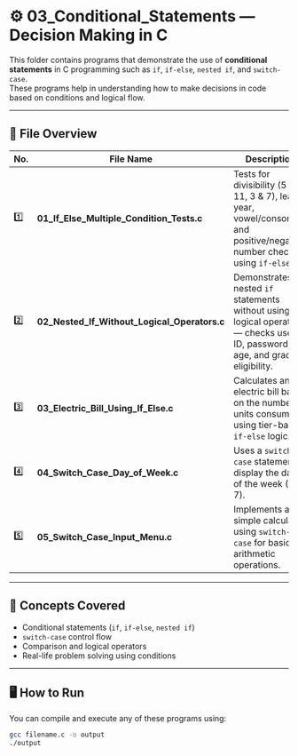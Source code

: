 # ⚙️ 03_Conditional_Statements — Decision Making in C  

This folder contains programs that demonstrate the use of **conditional statements** in C programming such as `if`, `if-else`, `nested if`, and `switch-case`.  
These programs help in understanding how to make decisions in code based on conditions and logical flow.  

---

## 📂 File Overview  

| No. | File Name | Description |
|-----|------------|--------------|
| 1️⃣ | **01_If_Else_Multiple_Condition_Tests.c** | Tests for divisibility (5 & 11, 3 & 7), leap year, vowel/consonant, and positive/negative number checks using `if-else`. |
| 2️⃣ | **02_Nested_If_Without_Logical_Operators.c** | Demonstrates nested `if` statements without using logical operators — checks user ID, password, age, and grade eligibility. |
| 3️⃣ | **03_Electric_Bill_Using_If_Else.c** | Calculates an electric bill based on the number of units consumed using tier-based `if-else` logic. |
| 4️⃣ | **04_Switch_Case_Day_of_Week.c** | Uses a `switch-case` statement to display the day of the week (1–7). |
| 5️⃣ | **05_Switch_Case_Input_Menu.c** | Implements a simple calculator using `switch-case` for basic arithmetic operations. |

---

## 🧩 Concepts Covered  
- Conditional statements (`if`, `if-else`, `nested if`)  
- `switch-case` control flow  
- Comparison and logical operators  
- Real-life problem solving using conditions  

---

## 🖥️ How to Run  

You can compile and execute any of these programs using:  

```bash
gcc filename.c -o output
./output
